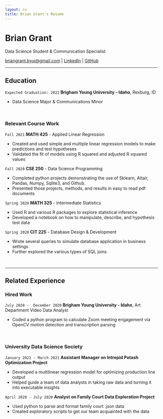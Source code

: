 ```yaml
---
layout: cv
title: Brian Grant's Resume
---
```

# Brian Grant
Data Science Student & Communication Specialist

<div id="webaddress">
<a href="briangrant.byui@gmail.com">briangrant.byui@gmail.com</a>
| <a href="https://linkedin.com/in/brian-grant">LinkedIn</a>
| <a href="https://github.com/BrianGrant-Data">GitHub</a>
</div>

<!-- https://www.monique.tech/the-art-of-markdown -->
---
## Education 
`Expected Graduation: 2022`
__Brigham Young University - Idaho__, Rexburg, ID

- Data Science Major & Communications Minor

<br>

### Relevant Course Work
`Fall 2021`
__MATH 425__ - Applied Linear Regression
- Created and used simple and multiple linear regression models to make predictions and test hypotheses
- Validated the fit of models using R squared and adjusted R squared values

`Fall 2020`
__CSE 250__ - Data Science Programming 
- Completed python projects demonstrating the use of Sklearn, Altair, Pandas, Numpy, Sqlite3, and Github.
- Presented those projects, methods, and results in easy to read pdf documents

`Spring 2020`
__MATH 325__ - Intermediate Statistics
- Used R and various R packages to explore statistical inference
- Developed a notebook on how to manipulate, describe, and hypothesis test data

`Spring 2020`
__CIT 225__ - Database Design & Development
- Wrote several queries to simulate database application in business settings
- Further explored the various types of SQL joins

<br>

---

## Related Experience

### Hired Work

`July 2020 -  December 2020`
__Brigham Young University - Idaho__, Art Department Video Data Analyst 
- Coded a python program to calculate Zoom meeting engagement via OpenCV motion detection and transcription parsing

<br>

### University Data Science Society 

`January 2021 - March 2021`
__Assistant Manager on Intrepid Potash Optimization Project__
- Developed a multilinear regression model for optimizing production line output
- Helped guide a team of data analysts in taking raw data and turning it into executable insights

`April 2020 - July 2020`
__Analyst on Family Court Data Exploration Project__
- Used python to parse and format family court .json data 
- Created exploratory scripts to get our team acquainted with the data

<br>


